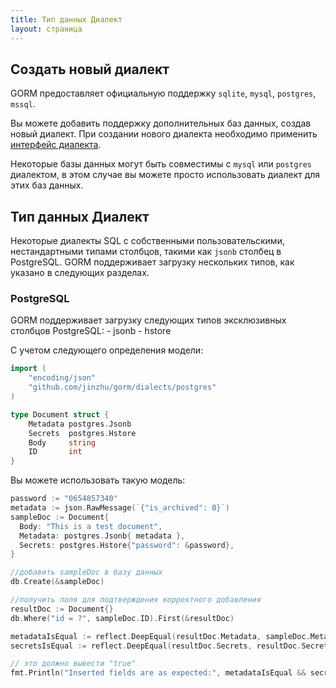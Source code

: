 ```yaml
---
title: Тип данных Диалект
layout: страница
---
```

## Создать новый диалект

GORM предоставляет официальную поддержку `sqlite`, `mysql`, `postgres`, `mssql`.

Вы можете добавить поддержку дополнительных баз данных, создав новый диалект. При создании нового диалекта необходимо применить [интерфейс диалекта](https://godoc.org/github.com/jinzhu/gorm#Dialect).

Некоторые базы данных могут быть совместимы с `mysql` или `postgres` диалектом, в этом случае вы можете просто использовать диалект для этих баз данных.

## Тип данных Диалект

Некоторые диалекты SQL с собственными пользовательскими, нестандартными типами столбцов, такими как `jsonb` столбец в PostgreSQL. GORM поддерживает загрузку нескольких типов, как указано в следующих разделах.

### PostgreSQL

GORM поддерживает загрузку следующих типов эксклюзивных столбцов PostgreSQL: - jsonb - hstore

С учетом следующего определения модели:

```go
import (
    "encoding/json"
    "github.com/jinzhu/gorm/dialects/postgres"
)

type Document struct {
    Metadata postgres.Jsonb
    Secrets  postgres.Hstore
    Body     string
    ID       int
}
```

Вы можете использовать такую модель:

```go
password := "0654857340"
metadata := json.RawMessage(`{"is_archived": 0}`)
sampleDoc := Document{
  Body: "This is a test document",
  Metadata: postgres.Jsonb{ metadata },
  Secrets: postgres.Hstore{"password": &password},
}

//добавить sampleDoc в базу данных
db.Create(&sampleDoc)

//получить поля для подтверждения корректного добавления
resultDoc := Document{}
db.Where("id = ?", sampleDoc.ID).First(&resultDoc)

metadataIsEqual := reflect.DeepEqual(resultDoc.Metadata, sampleDoc.Metadata)
secretsIsEqual := reflect.DeepEqual(resultDoc.Secrets, resultDoc.Secrets)

// это должно вывести "true"
fmt.Println("Inserted fields are as expected:", metadataIsEqual && secretsIsEqual)
```